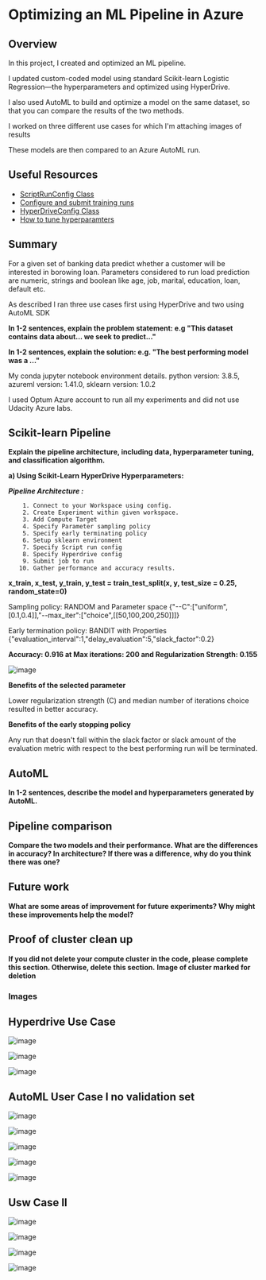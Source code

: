# Optimizing an ML Pipeline in Azure

## Overview

In this project, I created and optimized an ML pipeline.

I updated custom-coded model using standard Scikit-learn Logistic Regression—the hyperparameters and optimized using HyperDrive.

I also  used AutoML to build and optimize a model on the same dataset, so that you can compare the results of the two methods.

I worked on three different use cases for which I'm attaching images of results 

These models are then compared to an Azure AutoML run.






## Useful Resources

- [ScriptRunConfig Class](https://docs.microsoft.com/en-us/python/api/azureml-core/azureml.core.scriptrunconfig?view=azure-ml-py)
- [Configure and submit training runs](https://docs.microsoft.com/en-us/azure/machine-learning/how-to-set-up-training-targets)
- [HyperDriveConfig Class](https://docs.microsoft.com/en-us/python/api/azureml-train-core/azureml.train.hyperdrive.hyperdriveconfig?view=azure-ml-py)
- [How to tune hyperparamters](https://docs.microsoft.com/en-us/azure/machine-learning/how-to-tune-hyperparameters)


## Summary

For a given set of banking data predict whether a customer will be interested in borowing loan.
Parameters considered to run load prediction are  numeric, strings and boolean like age, job, marital, education, loan, default etc. 


As described I ran three use cases first using HyperDrive and two using AutoML SDK




**In 1-2 sentences, explain the problem statement: e.g "This dataset contains data about... we seek to predict..."**

**In 1-2 sentences, explain the solution: e.g. "The best performing model was a ..."**


My conda jupyter notebook environment details.
        python version: 3.8.5, azureml version: 1.41.0, sklearn version: 1.0.2

I used Optum Azure account to run all my experiments and did not use Udacity Azure labs.


## Scikit-learn Pipeline


**Explain the pipeline architecture, including data, hyperparameter tuning, and classification algorithm.**



**a) Using Scikit-Learn HyperDrive Hyperparameters:**

***Pipeline Architecture :***

        1. Connect to your Workspace using config.
        2. Create Experiment within given workspace.
        3. Add Compute Target
        4. Specify Parameter sampling policy
        5. Specify early terminating policy
        6. Setup sklearn environment
        7. Specify Script run config
        8. Specify Hyperdrive config
        9. Submit job to run
       10. Gather performance and accuracy results.

 

****x_train, x_test, y_train, y_test = train_test_split(x, y, test_size = 0.25, random_state=0)****

Sampling policy: RANDOM and Parameter space {"--C":["uniform",[0.1,0.4]],"--max_iter":["choice",[[50,100,200,250]]]}

Early termination policy: BANDIT with Properties {"evaluation_interval":1,"delay_evaluation":5,"slack_factor":0.2}

**Accuracy: 0.916 at Max iterations: 200 and Regularization Strength: 0.155**

![image](https://github.com/Nazeer2013/nd00333_AZMLND_Optimizing_a_Pipeline_in_Azure-Starter_Files/blob/master/images/HyperdriveRun_BestChild1.png)


**Benefits of the selected parameter**

Lower regularization strength (C) and median number of iterations choice resulted in better accuracy. 

**Benefits of the early stopping policy**

Any run that doesn't fall within the slack factor or slack amount of the evaluation metric with respect to the best performing run will be terminated.

## AutoML
**In 1-2 sentences, describe the model and hyperparameters generated by AutoML.**

## Pipeline comparison
**Compare the two models and their performance. What are the differences in accuracy? In architecture? If there was a difference, why do you think there was one?**

## Future work
**What are some areas of improvement for future experiments? Why might these improvements help the model?**

## Proof of cluster clean up
**If you did not delete your compute cluster in the code, please complete this section. Otherwise, delete this section.**
**Image of cluster marked for deletion**


### Images

## Hyperdrive Use Case 

![image](https://github.com/Nazeer2013/nd00333_AZMLND_Optimizing_a_Pipeline_in_Azure-Starter_Files/blob/master/images/HyperdriveRun_ResultsOverview.png)


![image](https://github.com/Nazeer2013/nd00333_AZMLND_Optimizing_a_Pipeline_in_Azure-Starter_Files/blob/master/images/HyperdriveRun_Results1.png)

![image](https://github.com/Nazeer2013/nd00333_AZMLND_Optimizing_a_Pipeline_in_Azure-Starter_Files/blob/master/images/HyperdriveRun_Results2.png)


## AutoML User Case I no validation set

![image](https://github.com/Nazeer2013/nd00333_AZMLND_Optimizing_a_Pipeline_in_Azure-Starter_Files/blob/master/images/AutoMLRun1_ResultsOverview.png)

![image](https://github.com/Nazeer2013/nd00333_AZMLND_Optimizing_a_Pipeline_in_Azure-Starter_Files/blob/master/images/AutoMLRun1_ResultsOverview2.png)

![image](https://github.com/Nazeer2013/nd00333_AZMLND_Optimizing_a_Pipeline_in_Azure-Starter_Files/blob/master/images/AutoMLRun1_ResultsOverview3.png)

![image](https://github.com/Nazeer2013/nd00333_AZMLND_Optimizing_a_Pipeline_in_Azure-Starter_Files/blob/master/images/AutoMLRun1_ResultsOverview4.png)

![image](https://github.com/Nazeer2013/nd00333_AZMLND_Optimizing_a_Pipeline_in_Azure-Starter_Files/blob/master/images/AutoMLRun1_Results1.png)


## Usw Case II

![image](https://github.com/Nazeer2013/nd00333_AZMLND_Optimizing_a_Pipeline_in_Azure-Starter_Files/blob/master/images/AutoML_Run2_Overview1.png)

![image](https://github.com/Nazeer2013/nd00333_AZMLND_Optimizing_a_Pipeline_in_Azure-Starter_Files/blob/master/images/AutoML_Run2_ConfigPrams.png)


![image](https://github.com/Nazeer2013/nd00333_AZMLND_Optimizing_a_Pipeline_in_Azure-Starter_Files/blob/master/images/AutoML_Run2_Algoview.png)

![image](https://github.com/Nazeer2013/nd00333_AZMLND_Optimizing_a_Pipeline_in_Azure-Starter_Files/blob/master/images/AutoMLRun2_BestChildPerf.png)

